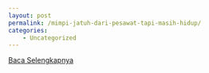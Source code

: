 ```yaml
---
layout: post
permalink: /mimpi-jatuh-dari-pesawat-tapi-masih-hidup/
categories:
    - Uncategorized
---
```


[Baca Selengkapnya](/09)